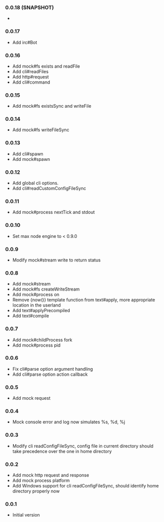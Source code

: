 ### 0.0.18 (SNAPSHOT)
*

### 0.0.17
* Add irc#Bot

### 0.0.16
* Add mock#fs exists and readFile
* Add cli#readFiles
* Add http#request
* Add cli#command

### 0.0.15
* Add mock#fs existsSync and writeFile

### 0.0.14
* Add mock#fs writeFileSync

### 0.0.13
* Add cli#spawn
* Add mock#spawn

### 0.0.12
* Add global cli options.
* Add cli#readCustomConfigFileSync

### 0.0.11
* Add mock#process nextTick and stdout

### 0.0.10
* Set max node engine to < 0.9.0 

### 0.0.9
* Modify mock#stream write to return status

### 0.0.8
* Add mock#stream 
* Add mock#fs createWriteStream
* Add mock#process on
* Remove {now()} template function from text#apply, more appropriate location in the userland
* Add text#applyPrecompiled
* Add text#compile

### 0.0.7
* Add mock#childProcess fork
* Add mock#process pid

### 0.0.6
* Fix cli#parse option argument handling
* Add cli#parse option action callback

### 0.0.5
* Add mock request

### 0.0.4
* Mock console error and log now simulates %s, %d, %j

### 0.0.3
* Modify cli readConfigFileSync, config file in current directory should take precedence over the one in home directory

### 0.0.2
* Add mock http request and response
* Add mock process platform
* Add Windows support for cli readConfigFileSync, should identify home directory properly now 

### 0.0.1
* Initial version
